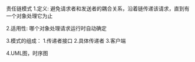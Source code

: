 责任链模式
1.定义:
避免请求者和发送者的耦合关系，沿着链传递该请求，直到有一个对象处理它为止

2.适用性:
哪个对象处理请求运行时自动确定

3.模式的组成：
1.传递者接口
2.具体传递者
3.客户端

4.UML图，时序图